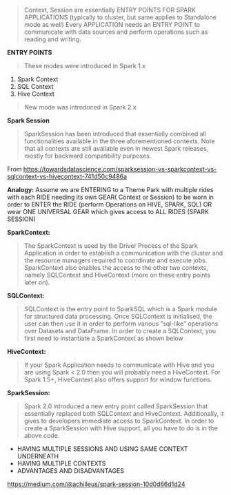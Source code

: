 > Context, Session are essentially ENTRY POINTS FOR SPARK APPLICATIONS (typically to cluster, but same applies to Standalone mode as well) 
> Every APPLICATION needs an ENTRY POINT to communicate with data sources and perform operations such as reading and writing.

**ENTRY POINTS**
> These modes were introduced in Spark 1.x
  1. Spark Context
  2. SQL Context
  3. Hive Context 
> New mode was introduced in Spark 2.x

**Spark Session**
> SparkSession has been introduced that essentially combined all functionalities available in the three aforementioned contexts. 
> Note that all contexts are still available even in newest Spark releases, mostly for backward compatibility purposes.

From <https://towardsdatascience.com/sparksession-vs-sparkcontext-vs-sqlcontext-vs-hivecontext-741d50c9486a> 

**Analogy:**
Assume we are ENTERING to a Theme Park with multiple rides with each RIDE needing its own GEAR( Context or Session) to be worn in order to ENTER the RIDE (perform Operations on HIVE, SPARK, SQL) OR wear ONE UNIVERSAL GEAR which gives access to ALL RIDES (SPARK SESSION)

**SparkContext:**
> The SparkContext is used by the Driver Process of the Spark Application in order to establish a communication with the cluster and the resource managers required to coordinate and execute jobs. 
> SparkContext also enables the access to the other two contexts, namely SQLContext and HiveContext (more on these entry points later on).

**SQLContext:**
> SQLContext is the entry point to SparkSQL which is a Spark module for structured data processing. 
> Once SQLContext is initialised, the user can then use it in order to perform various “sql-like” operations over Datasets and DataFrame.
> In order to create a SQLContext, you first need to instantiate a SparkContext as shown below

**HiveContext:**
> If your Spark Application needs to communicate with Hive and you are using Spark < 2.0 then you will probably need a HiveContext. 
> For Spark 1.5+, HiveContext also offers support for window functions.

**SparkSession:**
> Spark 2.0 introduced a new entry point called SparkSession that essentially replaced both SQLContext and HiveContext. 
> Additionally, it gives to developers immediate access to SparkContext. 
> In order to create a SparkSession with Hive support, all you have to do is in the above code.


- HAVING MULTIPLE SESSIONS AND USING SAME CONTEXT UNDERNEATH
- HAVING MULTIPLE CONTEXTS
- ADVANTAGES AND DISADVANTAGES

https://medium.com/@achilleus/spark-session-10d0d66d1d24
